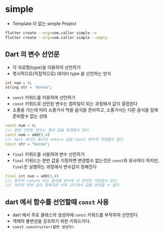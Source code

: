 # simple

- Template 이 없는 simple Project

```bash
flutter create --org=com.callor simple -e
flutter create --org=com.callor simple --empty
```

## Dart 의 변수 선언문

- 각 자료형(type)을 이용하여 선언하기
- 명시적으로(직접적으로) 데이터 type 을 선언하는 방식

```dart
int num = 0;
string str = "korea";
```

- `const` 키워드를 이용하여 선언하기
- `const` 키워드로 선언된 변수는 컴파일이 되는 과정에서 값이 결정된다
- 소풍을 가는데 미리 소풍가서 먹을 음식을 준비하고, 소풍가서는 다른 음식을 일체 준비할수 없는 상태

```dart
const num = 0;
/// 한번 선언된 변수는 절대 값을 변경할수 없다
const num = add(3,4)
/// dart 에서는 함수의 return 값을 const 변수에 지정할수 없다
const str = "korea";
```

- `final` 키워드를 사용하여 변수 선언하기
- `final` 키워드는 한번 값을 지정하면 변경할수 없는것은 `const`와 유사하다 하지만, `final`은 실행하는 과정에서 변수값이 정해진다

```dart
final int num = add(3,4)
/// 함수의 return 되는 결과를 변수에 단 한번만 저장할수 있다
/// 하지만 한번 값이 정해지면 이후 코드에서 값을 변경할 수 없다
```

## dart 에서 함수를 선언할때 `const` 사용

- dart 에서 주로 클래스의 생성자에 `const` 키워드를 부착하여 선언한다
- 객체의 불변성을 강조하기 위한 키워드이다.
- `const constructor(불변 생성자)`
